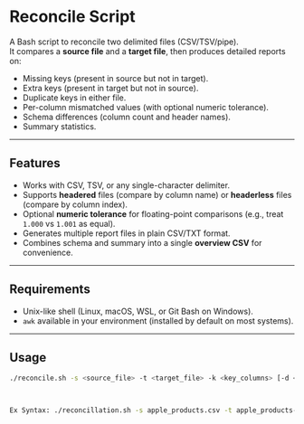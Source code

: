 # Reconcile Script

A Bash script to reconcile two delimited files (CSV/TSV/pipe).  
It compares a **source file** and a **target file**, then produces detailed reports on:

- Missing keys (present in source but not in target).
- Extra keys (present in target but not in source).
- Duplicate keys in either file.
- Per-column mismatched values (with optional numeric tolerance).
- Schema differences (column count and header names).
- Summary statistics.

---

## Features

- Works with CSV, TSV, or any single-character delimiter.
- Supports **headered** files (compare by column name) or **headerless** files (compare by column index).
- Optional **numeric tolerance** for floating-point comparisons (e.g., treat `1.000` vs `1.001` as equal).
- Generates multiple report files in plain CSV/TXT format.
- Combines schema and summary into a single **overview CSV** for convenience.

---

## Requirements

- Unix-like shell (Linux, macOS, WSL, or Git Bash on Windows).
- `awk` available in your environment (installed by default on most systems).

---

## Usage

```bash
./reconcile.sh -s <source_file> -t <target_file> -k <key_columns> [-d <delimiter>] [-H 1|0]



Ex Syntax: ./reconcillation.sh -s apple_products.csv -t apple_products-Copy.csv -k Product_Name "," -H 1

